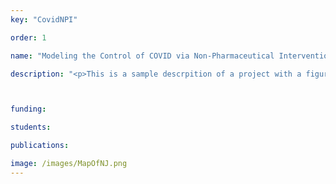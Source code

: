 ```yaml
---
key: "CovidNPI"

order: 1

name: "Modeling the Control of COVID via Non-Pharmaceutical Intervention"

description: "<p>This is a sample descrpition of a project with a figure  </p>"



funding: 

students: 

publications: 

image: /images/MapOfNJ.png
---
```

